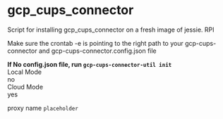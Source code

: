 # gcp_cups_connector
Script for installing gcp_cups_connector on a fresh image of jessie. RPI




Make sure the crontab -e is pointing to the right path to your 
gcp-cups-connector and gcp-cups-connector.config.json file

<b> If No config.json file, run `gcp-cups-connector-util init` </b> <br>
Local Mode <br>
no<br>
Cloud Mode<br>
yes<br>

proxy name 
`placeholder`
